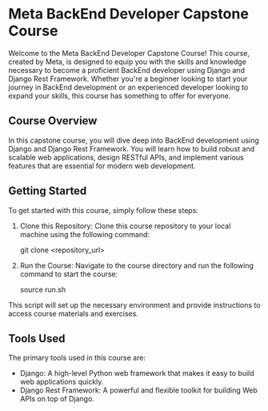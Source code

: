 # Meta BackEnd Developer Capstone Course
Welcome to the Meta BackEnd Developer Capstone Course! This course, created by Meta, is designed to equip you with the skills and knowledge necessary to become a proficient BackEnd developer using Django and Django Rest Framework. Whether you're a beginner looking to start your journey in BackEnd development or an experienced developer looking to expand your skills, this course has something to offer for everyone.

## Course Overview
In this capstone course, you will dive deep into BackEnd development using Django and Django Rest Framework. You will learn how to build robust and scalable web applications, design RESTful APIs, and implement various features that are essential for modern web development.

## Getting Started
To get started with this course, simply follow these steps:

1. Clone this Repository: Clone this course repository to your local machine using the following command:
    
    git clone <repository_url>

2. Run the Course: Navigate to the course directory and run the following command to start the course:

    source run.sh

This script will set up the necessary environment and provide instructions to access course materials and exercises.

## Tools Used
The primary tools used in this course are:

- Django: A high-level Python web framework that makes it easy to build web applications quickly.
- Django Rest Framework: A powerful and flexible toolkit for building Web APIs on top of Django.
